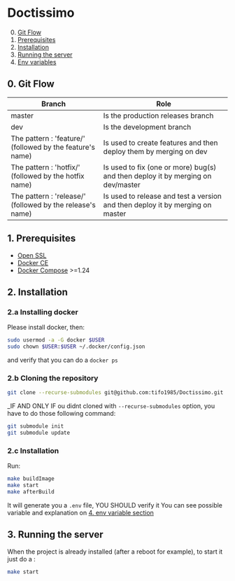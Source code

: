 Doctissimo
=============

0. [Git Flow](#0-git-flow)
1. [Prerequisites](#1-prerequisites)
2. [Installation](#2-installation)
3. [Running the server](#3-running-the-server)
4. [Env variables](#4-env-variables)

## 0. Git Flow

| Branch | Role |
| ------------- | ------------- |
| master | Is the production releases branch |
| dev | Is the development branch |
| The pattern : 'feature/' (followed by the feature's name) | Is used to create features and then deploy them by merging on dev |
| The pattern : 'hotfix/' (followed by the hotfix name) | Is used to fix (one or more) bug(s) and then deploy it by merging on dev/master |
| The pattern : 'release/' (followed by the release's name) | Is used to release and test a version and then deploy it by merging on master |

## 1. Prerequisites

- [Open SSL](https://www.openssl.org/source/)
- [Docker CE](https://docs.docker.com/install/)
- [Docker Compose](https://docs.docker.com/compose/install/) >=1.24

## 2. Installation

### 2.a Installing docker

Please install docker, then:

```bash
sudo usermod -a -G docker $USER
sudo chown $USER:$USER ~/.docker/config.json
```

and verify that you can do a `docker ps`

### 2.b Cloning the repository

```bash
git clone --recurse-submodules git@github.com:tifo1985/Doctissimo.git
```

_IF AND ONLY IF ou didnt cloned with `--recurse-submodules` option, you have to do those following command:

```bash
git submodule init
git submodule update
```

### 2.c Installation

Run:
```bash
make buildImage
make start
make afterBuild
```
It will generate you a `.env` file, YOU SHOULD verify it
You can see possible variable and explanation on [4. env variable section](#4-env-variables)

## 3. Running the server

When the project is already installed (after a reboot for example), to start it just do a :
```bash
make start
```